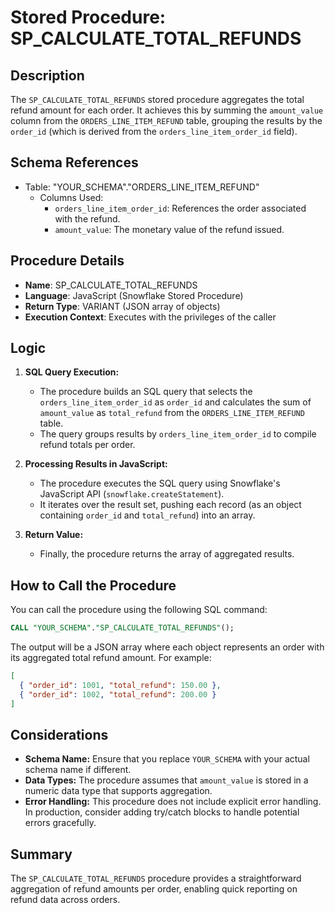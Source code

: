 # Stored Procedure: SP_CALCULATE_TOTAL_REFUNDS

## Description
The `SP_CALCULATE_TOTAL_REFUNDS` stored procedure aggregates the total refund amount for each order. It achieves this by summing the `amount_value` column from the `ORDERS_LINE_ITEM_REFUND` table, grouping the results by the `order_id` (which is derived from the `orders_line_item_order_id` field).

## Schema References
- Table: "YOUR_SCHEMA"."ORDERS_LINE_ITEM_REFUND"
  - Columns Used:
    - `orders_line_item_order_id`: References the order associated with the refund.
    - `amount_value`: The monetary value of the refund issued.

## Procedure Details
- **Name**: SP_CALCULATE_TOTAL_REFUNDS
- **Language**: JavaScript (Snowflake Stored Procedure)
- **Return Type**: VARIANT (JSON array of objects)
- **Execution Context**: Executes with the privileges of the caller

## Logic
1. **SQL Query Execution:**
   - The procedure builds an SQL query that selects the `orders_line_item_order_id` as `order_id` and calculates the sum of `amount_value` as `total_refund` from the `ORDERS_LINE_ITEM_REFUND` table.
   - The query groups results by `orders_line_item_order_id` to compile refund totals per order.

2. **Processing Results in JavaScript:**
   - The procedure executes the SQL query using Snowflake's JavaScript API (`snowflake.createStatement`).
   - It iterates over the result set, pushing each record (as an object containing `order_id` and `total_refund`) into an array.

3. **Return Value:**
   - Finally, the procedure returns the array of aggregated results.

## How to Call the Procedure
You can call the procedure using the following SQL command:

```sql
CALL "YOUR_SCHEMA"."SP_CALCULATE_TOTAL_REFUNDS"();
```

The output will be a JSON array where each object represents an order with its aggregated total refund amount. For example:

```json
[
  { "order_id": 1001, "total_refund": 150.00 },
  { "order_id": 1002, "total_refund": 200.00 }
]
```

## Considerations
- **Schema Name:** Ensure that you replace `YOUR_SCHEMA` with your actual schema name if different.
- **Data Types:** The procedure assumes that `amount_value` is stored in a numeric data type that supports aggregation.
- **Error Handling:** This procedure does not include explicit error handling. In production, consider adding try/catch blocks to handle potential errors gracefully.

## Summary
The `SP_CALCULATE_TOTAL_REFUNDS` procedure provides a straightforward aggregation of refund amounts per order, enabling quick reporting on refund data across orders.